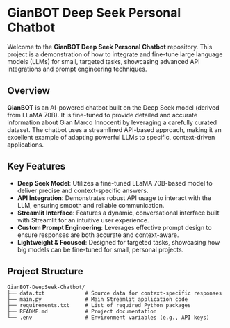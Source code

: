 # GianBOT Deep Seek Personal Chatbot

Welcome to the **GianBOT Deep Seek Personal Chatbot** repository. This project is a demonstration of how to integrate and fine-tune large language models (LLMs) for small, targeted tasks, showcasing advanced API integrations and prompt engineering techniques.

## Overview

**GianBOT** is an AI-powered chatbot built on the Deep Seek model (derived from LLaMA 70B). It is fine-tuned to provide detailed and accurate information about Gian Marco Innocenti by leveraging a carefully curated dataset. The chatbot uses a streamlined API-based approach, making it an excellent example of adapting powerful LLMs to specific, context-driven applications.

## Key Features

- **Deep Seek Model**: Utilizes a fine-tuned LLaMA 70B-based model to deliver precise and context-specific answers.
- **API Integration**: Demonstrates robust API usage to interact with the LLM, ensuring smooth and reliable communication.
- **Streamlit Interface**: Features a dynamic, conversational interface built with Streamlit for an intuitive user experience.
- **Custom Prompt Engineering**: Leverages effective prompt design to ensure responses are both accurate and context-aware.
- **Lightweight & Focused**: Designed for targeted tasks, showcasing how big models can be fine-tuned for small, personal projects.

## Project Structure

```plaintext
GianBOT-DeepSeek-Chatbot/
├── data.txt             # Source data for context-specific responses
├── main.py              # Main Streamlit application code
├── requirements.txt     # List of required Python packages
├── README.md            # Project documentation
└── .env                 # Environment variables (e.g., API keys)
